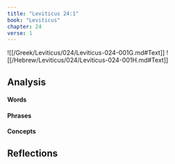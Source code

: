 ```yaml
---
title: "Leviticus 24:1"
book: "Leviticus"
chapter: 24
verse: 1
---
```

![[/Greek/Leviticus/024/Leviticus-024-001G.md#Text]]
![[/Hebrew/Leviticus/024/Leviticus-024-001H.md#Text]]

## Analysis

#### Words

#### Phrases

#### Concepts

## Reflections
